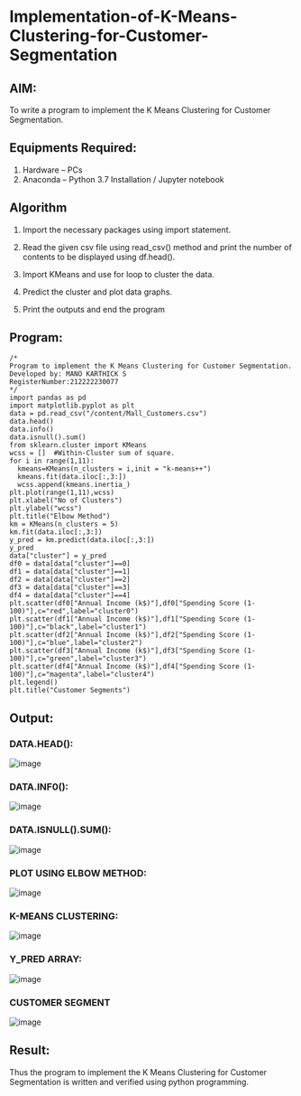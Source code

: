 # Implementation-of-K-Means-Clustering-for-Customer-Segmentation

## AIM:
To write a program to implement the K Means Clustering for Customer Segmentation.

## Equipments Required:
1. Hardware – PCs
2. Anaconda – Python 3.7 Installation / Jupyter notebook

## Algorithm
1. Import the necessary packages using import statement.

2. Read the given csv file using read_csv() method and print the number of contents to be displayed using df.head().

3. Import KMeans and use for loop to cluster the data.

4. Predict the cluster and plot data graphs.

5. Print the outputs and end the program
## Program:
```
/*
Program to implement the K Means Clustering for Customer Segmentation.
Developed by: MANO KARTHICK S
RegisterNumber:212222230077
*/
import pandas as pd
import matplotlib.pyplot as plt
data = pd.read_csv("/content/Mall_Customers.csv")
data.head()
data.info()
data.isnull().sum()
from sklearn.cluster import KMeans
wcss = []  #Within-Cluster sum of square.
for i in range(1,11):
  kmeans=KMeans(n_clusters = i,init = "k-means++")
  kmeans.fit(data.iloc[:,3:])
  wcss.append(kmeans.inertia_)
plt.plot(range(1,11),wcss)
plt.xlabel("No of Clusters")
plt.ylabel("wcss")
plt.title("Elbow Method")
km = KMeans(n_clusters = 5)
km.fit(data.iloc[:,3:])
y_pred = km.predict(data.iloc[:,3:])
y_pred
data["cluster"] = y_pred
df0 = data[data["cluster"]==0]
df1 = data[data["cluster"]==1]
df2 = data[data["cluster"]==2]
df3 = data[data["cluster"]==3]
df4 = data[data["cluster"]==4]
plt.scatter(df0["Annual Income (k$)"],df0["Spending Score (1-100)"],c="red",label="cluster0")
plt.scatter(df1["Annual Income (k$)"],df1["Spending Score (1-100)"],c="black",label="cluster1")
plt.scatter(df2["Annual Income (k$)"],df2["Spending Score (1-100)"],c="blue",label="cluster2")
plt.scatter(df3["Annual Income (k$)"],df3["Spending Score (1-100)"],c="green",label="cluster3")
plt.scatter(df4["Annual Income (k$)"],df4["Spending Score (1-100)"],c="magenta",label="cluster4")
plt.legend()
plt.title("Customer Segments")
```

## Output:
### DATA.HEAD():
![image](https://github.com/MANOKARTHICK09/Implementation-of-K-Means-Clustering-for-Customer-Segmentation/assets/121785458/863499a7-7269-49f4-a028-6d93cf9dfdf8)


### DATA.INF0():
![image](https://github.com/MANOKARTHICK09/Implementation-of-K-Means-Clustering-for-Customer-Segmentation/assets/121785458/d071035c-253d-4f79-8aa6-ab17ff600f04)


### DATA.ISNULL().SUM():
![image](https://github.com/MANOKARTHICK09/Implementation-of-K-Means-Clustering-for-Customer-Segmentation/assets/121785458/87c370ba-9ce4-4d7b-8fa1-b258ebc845ec)


### PLOT USING ELBOW METHOD:
![image](https://github.com/MANOKARTHICK09/Implementation-of-K-Means-Clustering-for-Customer-Segmentation/assets/121785458/28b67b16-25c0-48d7-82d9-0a4a2dc1a320)


### K-MEANS CLUSTERING:
![image](https://github.com/MANOKARTHICK09/Implementation-of-K-Means-Clustering-for-Customer-Segmentation/assets/121785458/2f6d2f0b-b1ae-4cbb-a1f6-d31294b705ee)


### Y_PRED ARRAY:
![image](https://github.com/MANOKARTHICK09/Implementation-of-K-Means-Clustering-for-Customer-Segmentation/assets/121785458/28c3fa2e-71a8-4660-8c15-a41f7fe8325c)


### CUSTOMER SEGMENT
![image](https://github.com/MANOKARTHICK09/Implementation-of-K-Means-Clustering-for-Customer-Segmentation/assets/121785458/003ee4c8-341a-409f-938a-4c5ed5b5caf3)

## Result:
Thus the program to implement the K Means Clustering for Customer Segmentation is written and verified using python programming.
